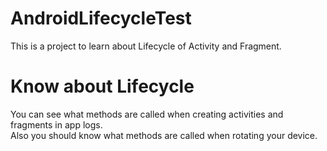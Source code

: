 # AndroidLifecycleTest
This is a project to learn about Lifecycle of Activity and Fragment.

# Know about Lifecycle
You can see what methods are called when creating activities and fragments in app logs.  
Also you should know what methods are called when rotating your device.
